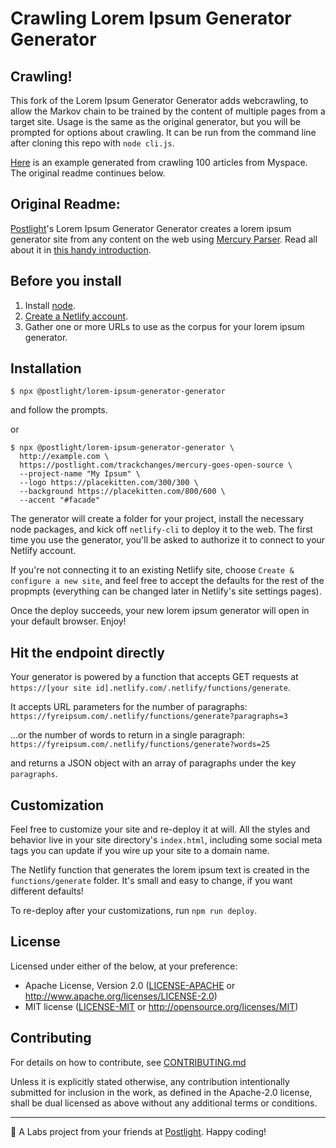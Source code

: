 # Crawling Lorem Ipsum Generator Generator

## Crawling!
This fork of the Lorem Ipsum Generator Generator adds webcrawling, to allow the Markov chain to be trained by the content of multiple pages from a target site. Usage is the same as the original generator, but you will be prompted for options about crawling. It can be run from the command line after cloning this repo with `node cli.js`. 

[Here](https://crawlspace.netlify.com/) is an example generated from crawling 100 articles from Myspace. The original readme continues below.

## Original Readme:
[Postlight](https://postlight.com)'s Lorem Ipsum Generator Generator creates a lorem ipsum generator site from any content on the web using [Mercury Parser](https://mercury.postlight.com). Read all about it in [this handy introduction](https://postlight.com/trackchanges/introducing-postlights-lorem-ipsum-generator-generator).

## Before you install

1. Install [node](https://nodejs.org).
2. [Create a Netlify account](https://app.netlify.com/signup).
3. Gather one or more URLs to use as the corpus for your lorem ipsum generator.

## Installation

```shell
$ npx @postlight/lorem-ipsum-generator-generator
```

and follow the prompts.

or

```shell
$ npx @postlight/lorem-ipsum-generator-generator \
  http://example.com \
  https://postlight.com/trackchanges/mercury-goes-open-source \
  --project-name "My Ipsum" \
  --logo https://placekitten.com/300/300 \
  --background https://placekitten.com/800/600 \
  --accent "#facade"
```

The generator will create a folder for your project, install the necessary node
packages, and kick off `netlify-cli` to deploy it to the web. The first time you
use the generator, you'll be asked to authorize it to connect to your Netlify
account.

If you're not connecting it to an existing Netlify site, choose `Create &
configure a new site`, and feel free to accept the defaults for the rest of the
propmpts (everything can be changed later in Netlify's site settings pages).

Once the deploy succeeds, your new lorem ipsum generator will open in your
default browser. Enjoy!

## Hit the endpoint directly

Your generator is powered by a function that accepts GET requests at
`https://[your site id].netlify.com/.netlify/functions/generate`.

It accepts URL parameters for the number of paragraphs:
`https://fyreipsum.com/.netlify/functions/generate?paragraphs=3`

...or the number of words to return in a single paragraph:
`https://fyreipsum.com/.netlify/functions/generate?words=25`

and returns a JSON object with an array of paragraphs under the key `paragraphs`.

## Customization

Feel free to customize your site and re-deploy it at will. All the styles and
behavior live in your site directory's `index.html`, including some social meta
tags you can update if you wire up your site to a domain name.

The Netlify function that generates the lorem ipsum text is created in the
`functions/generate` folder. It's small and easy to change, if you want
different defaults!

To re-deploy after your customizations, run `npm run deploy`.

## License

Licensed under either of the below, at your preference:

- Apache License, Version 2.0
  ([LICENSE-APACHE](LICENSE-APACHE) or http://www.apache.org/licenses/LICENSE-2.0)
- MIT license
  ([LICENSE-MIT](LICENSE-MIT) or http://opensource.org/licenses/MIT)

## Contributing

For details on how to contribute, see [CONTRIBUTING.md](./CONTRIBUTING.md)

Unless it is explicitly stated otherwise, any contribution intentionally
submitted for inclusion in the work, as defined in the Apache-2.0 license,
shall be dual licensed as above without any additional terms or conditions.

---

🔬 A Labs project from your friends at [Postlight](https://postlight.com). Happy coding!

